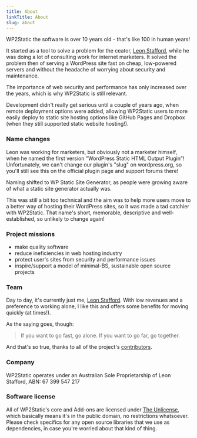 ```yaml
---
title: About
linkTitle: About
slug: about
---
```


WP2Static the software is over 10 years old - that's like 100 in human years!

It started as a tool to solve a problem for the ceator, [Leon Stafford](https://ljs.dev), while he was doing a lot of consulting work for internet marketers. It solved the problem then of serving a WordPress site fast on cheap, low-powered servers and without the headache of worrying about security and maintenance.

The importance of web security and performance has only increased over the years, which is why WP2Static is still relevant.

Development didn't really get serious until a couple of years ago, when remote deployment options were added, allowing WP2Static users to more easily deploy to static site hosting options like GitHub Pages and Dropbox (when they still supported static website hosting!).

### Name changes

Leon was working for marketers, but obviously not a marketer himself, when he named the first version "WordPress Static HTML Output Plugin"! Unfortunately, we can't change our plugin's "slug" on wordpress.org, so you'll still see this on the official plugin page and support forums there!

Naming shifted to WP Static Site Generator, as people were growing aware of what a static site generator actually was.

This was still a bit too technical and the aim was to help more users move to a better way of hosting their WordPress sites, so it was made a tad catchier with WP2Static. That name's short, memorable, descriptive and well-established, so unlikely to change again!

### Project missions

 - make quality software
 - reduce ineficiencies in web hosting industry
 - protect user's sites from security and performance issues
 - inspire/support a model of minimal-BS, sustainable open source projects

### Team

Day to day, it's currently just me, [Leon Stafford](https://ljs.dev). With low revenues and a preference to working alone, I like this and offers some benefits for moving quickly (at times!).

As the saying goes, though:

> If you want to go fast, go alone. If you want to go far, go together.

And that's so true, thanks to all of the project's [contributors](/contributors).

### Company

WP2Static operates under an Australian Sole Proprietarship of Leon Stafford, ABN: 67 399 547 217

### Software license

All of WP2Static's core and Add-ons are licensed under [The Unlicense](https://unlicense.org/), which basically means it's in the public domain, no restrictions whatsoever. Please check specifics for any open source libraries that we use as dependencies, in case you're worried about that kind of thing.
